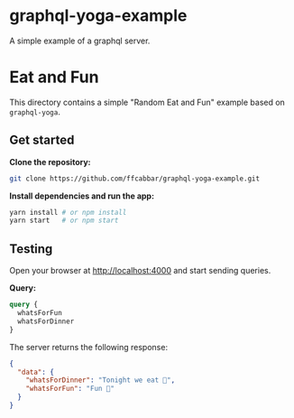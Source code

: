 # graphql-yoga-example
A simple example of a graphql server. 

# Eat and Fun

This directory contains a simple "Random Eat and Fun" example based on `graphql-yoga`.

## Get started

**Clone the repository:**

```sh
git clone https://github.com/ffcabbar/graphql-yoga-example.git
```

**Install dependencies and run the app:**

```sh
yarn install # or npm install
yarn start   # or npm start
```

## Testing

Open your browser at [http://localhost:4000](http://localhost:4000) and start sending queries.

**Query:**

```graphql
query {
  whatsForFun
  whatsForDinner
}
```

The server returns the following response:

```json
{
  "data": {
    "whatsForDinner": "Tonight we eat 🥗",
    "whatsForFun": "Fun 🎃"
  }
}
```


